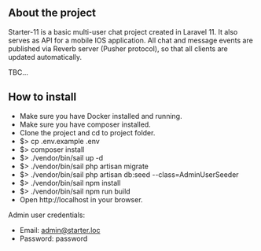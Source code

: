 ## About the project

Starter-11 is a basic multi-user chat project created in Laravel 11. It also serves as API for a mobile IOS application.
All chat and message events are published via Reverb server (Pusher protocol), so that all clients are updated automatically.

TBC...

## How to install

- Make sure you have Docker installed and running.
- Make sure you have composer installed.
- Clone the project and cd to project folder.
- $> cp .env.example .env
- $> composer install
- $> ./vendor/bin/sail up -d
- $> ./vendor/bin/sail php artisan migrate
- $> ./vendor/bin/sail php artisan db:seed --class=AdminUserSeeder
- $> ./vendor/bin/sail npm install
- $> ./vendor/bin/sail npm run build
- Open http://localhost in your browser.

Admin user credentials: 
- Email: admin@starter.loc
- Password: password

